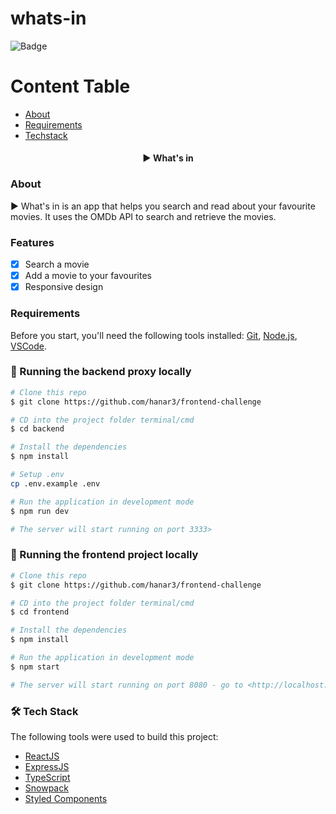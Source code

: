 # whats-in

![Badge](https://img.shields.io/badge/Whats%20in-Keep%20%20track%20of%20your%20movies-%237159c1?style=for-the-badge&logo=ghost)

# Content Table

<!--ts-->

- [About](#about)
- [Requirements](#requirements)
- [Techstack](#-tech-stack)
<!--te-->

<h4 align="center"> 
	▶️ What's in
</h4>

### About

▶️ What's in is an app that helps you search and read about your favourite movies. It uses the OMDb API to search and retrieve the movies.

### Features

- [x] Search a movie
- [x] Add a movie to your favourites
- [x] Responsive design

### Requirements

Before you start, you'll need the following tools installed:
[Git](https://git-scm.com),
[Node.js](https://nodejs.org/en/),
[VSCode](https://code.visualstudio.com/).

### 🎲 Running the backend proxy locally

```bash
# Clone this repo
$ git clone https://github.com/hanar3/frontend-challenge

# CD into the project folder terminal/cmd
$ cd backend

# Install the dependencies
$ npm install

# Setup .env
cp .env.example .env

# Run the application in development mode
$ npm run dev

# The server will start running on port 3333>
```

### 🎲 Running the frontend project locally

```bash
# Clone this repo
$ git clone https://github.com/hanar3/frontend-challenge

# CD into the project folder terminal/cmd
$ cd frontend

# Install the dependencies
$ npm install

# Run the application in development mode
$ npm start

# The server will start running on port 8080 - go to <http://localhost:8080/>
```

### 🛠 Tech Stack

The following tools were used to build this project:

- [ReactJS](https://reactjs.org/)
- [ExpressJS](https://expressjs.com/)
- [TypeScript](https://www.typescriptlang.org/)
- [Snowpack](https://www.snowpack.dev/)
- [Styled Components](https://styled-components.com/)

